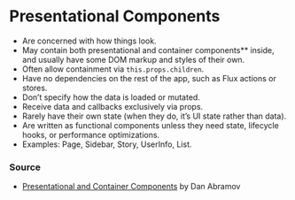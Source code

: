 # Presentational Components

- Are concerned with how things look.
- May contain both presentational and container components** inside, and usually have some DOM markup and styles of their own.
- Often allow containment via `this.props.children`.
- Have no dependencies on the rest of the app, such as Flux actions or stores.
- Don’t specify how the data is loaded or mutated.
- Receive data and callbacks exclusively via props.
- Rarely have their own state (when they do, it’s UI state rather than data).
- Are written as functional components unless they need state, lifecycle hooks, or performance optimizations.
- Examples: Page, Sidebar, Story, UserInfo, List.

### Source

- [Presentational and Container Components](https://medium.com/@dan_abramov/smart-and-dumb-components-7ca2f9a7c7d0) by Dan Abramov

